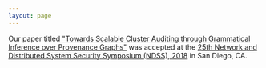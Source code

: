 ```yaml
---
layout: page
---
```


Our paper titled ["Towards Scalable Cluster Auditing through Grammatical Inference over Provenance Graphs"](/pubs/hbm2018.pdf) was accepted at the [25th Network and Distributed System Security Symposium (NDSS), 2018](https://www.ndss-symposium.org/) in San Diego, CA.